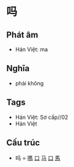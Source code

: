 # 吗

## Phát âm
* Hán Việt: ma

## Nghĩa
* phải không

## Tags
* Hán Việt: Sơ cấp//02
* Hán Việt

## Cấu trúc
* 吗 = [嗎](嗎.md) [口](口.md) [马](马.md) [口](口.md) [馬](馬.md)

<script>window.HANZI_FIELD='吗';</script>